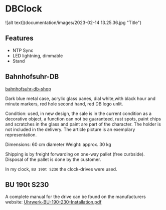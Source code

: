 # DBClock

![alt text](documentation/images/2023-02-14 13.25.36.jpg "Title")

## Features

* NTP Sync
* LED lightning, dimmable
* Stand

## Bahnhofsuhr-DB

[bahnhofsuhr-db-shop](https://bahnshop.de/db-originale/sonstiges/1749/bahnhofsuhr-db)

Dark blue metal case, acrylic glass panes, dial white,with black hour and minute markers, red hole second hand, red DB logo unlit.

Condition: used, in new design, the sale is in the current condition as a decorative object, a function can not be guaranteed, rust spots, paint chips and scratches in the glass and paint are part of the character. The holder is not included in the delivery. The article picture is an exemplary representation.

Dimensions: 60 cm diameter
Weight: approx. 30 kg

Shipping is by freight forwarding on one-way pallet (free curbside). Disposal of the pallet is done by the customer.

In my clock, `BU 190t S230` the clock-drives were used.

## BU 190t S230

A complete manual for the drive can be found on the manufacturers website:
[Uhrwerk-BU-190-230-Installation.pdf](https://www.buerk-mobatime.de/wp-content/uploads/2020/01/BD-800603.01-Uhrwerk-BU-190-230-Installation.pdf)

